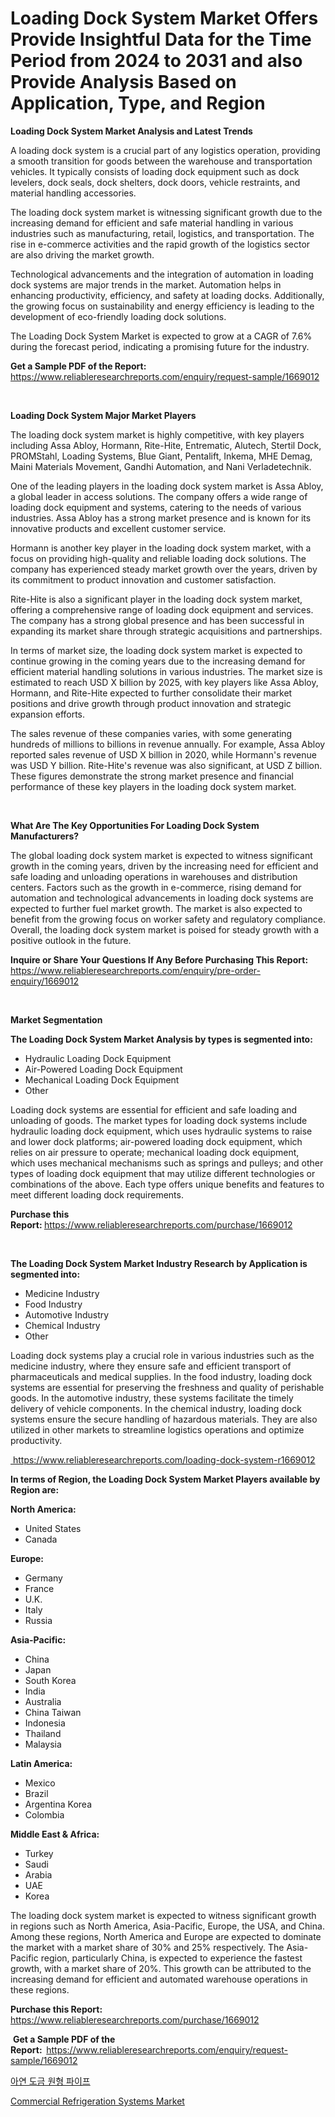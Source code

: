 <p><h1>Loading Dock System Market Offers Provide Insightful Data for the Time Period from 2024 to 2031 and also Provide Analysis Based on Application, Type, and Region</h1></p><p><strong>Loading Dock System Market Analysis and Latest Trends</strong></p>
<p><p>A loading dock system is a crucial part of any logistics operation, providing a smooth transition for goods between the warehouse and transportation vehicles. It typically consists of loading dock equipment such as dock levelers, dock seals, dock shelters, dock doors, vehicle restraints, and material handling accessories.</p><p>The loading dock system market is witnessing significant growth due to the increasing demand for efficient and safe material handling in various industries such as manufacturing, retail, logistics, and transportation. The rise in e-commerce activities and the rapid growth of the logistics sector are also driving the market growth.</p><p>Technological advancements and the integration of automation in loading dock systems are major trends in the market. Automation helps in enhancing productivity, efficiency, and safety at loading docks. Additionally, the growing focus on sustainability and energy efficiency is leading to the development of eco-friendly loading dock solutions.</p><p>The Loading Dock System Market is expected to grow at a CAGR of 7.6% during the forecast period, indicating a promising future for the industry.</p></p>
<p><strong>Get a Sample PDF of the Report:&nbsp;</strong> <a href="https://www.reliableresearchreports.com/enquiry/request-sample/1669012">https://www.reliableresearchreports.com/enquiry/request-sample/1669012</a></p>
<p>&nbsp;</p>
<p><strong>Loading Dock System Major Market Players</strong></p>
<p><p>The loading dock system market is highly competitive, with key players including Assa Abloy, Hormann, Rite-Hite, Entrematic, Alutech, Stertil Dock, PROMStahl, Loading Systems, Blue Giant, Pentalift, Inkema, MHE Demag, Maini Materials Movement, Gandhi Automation, and Nani Verladetechnik.</p><p>One of the leading players in the loading dock system market is Assa Abloy, a global leader in access solutions. The company offers a wide range of loading dock equipment and systems, catering to the needs of various industries. Assa Abloy has a strong market presence and is known for its innovative products and excellent customer service.</p><p>Hormann is another key player in the loading dock system market, with a focus on providing high-quality and reliable loading dock solutions. The company has experienced steady market growth over the years, driven by its commitment to product innovation and customer satisfaction.</p><p>Rite-Hite is also a significant player in the loading dock system market, offering a comprehensive range of loading dock equipment and services. The company has a strong global presence and has been successful in expanding its market share through strategic acquisitions and partnerships.</p><p>In terms of market size, the loading dock system market is expected to continue growing in the coming years due to the increasing demand for efficient material handling solutions in various industries. The market size is estimated to reach USD X billion by 2025, with key players like Assa Abloy, Hormann, and Rite-Hite expected to further consolidate their market positions and drive growth through product innovation and strategic expansion efforts.</p><p>The sales revenue of these companies varies, with some generating hundreds of millions to billions in revenue annually. For example, Assa Abloy reported sales revenue of USD X billion in 2020, while Hormann's revenue was USD Y billion. Rite-Hite's revenue was also significant, at USD Z billion. These figures demonstrate the strong market presence and financial performance of these key players in the loading dock system market.</p></p>
<p>&nbsp;</p>
<p><strong>What Are The Key Opportunities For Loading Dock System Manufacturers?</strong></p>
<p><p>The global loading dock system market is expected to witness significant growth in the coming years, driven by the increasing need for efficient and safe loading and unloading operations in warehouses and distribution centers. Factors such as the growth in e-commerce, rising demand for automation and technological advancements in loading dock systems are expected to further fuel market growth. The market is also expected to benefit from the growing focus on worker safety and regulatory compliance. Overall, the loading dock system market is poised for steady growth with a positive outlook in the future.</p></p>
<p><strong>Inquire or Share Your Questions If Any Before Purchasing This Report:</strong> <a href="https://www.reliableresearchreports.com/enquiry/pre-order-enquiry/1669012">https://www.reliableresearchreports.com/enquiry/pre-order-enquiry/1669012</a></p>
<p>&nbsp;</p>
<p><strong>Market Segmentation</strong></p>
<p><strong>The Loading Dock System Market Analysis by types is segmented into:</strong></p>
<p><ul><li>Hydraulic Loading Dock Equipment</li><li>Air-Powered Loading Dock Equipment</li><li>Mechanical Loading Dock Equipment</li><li>Other</li></ul></p>
<p><p>Loading dock systems are essential for efficient and safe loading and unloading of goods. The market types for loading dock systems include hydraulic loading dock equipment, which uses hydraulic systems to raise and lower dock platforms; air-powered loading dock equipment, which relies on air pressure to operate; mechanical loading dock equipment, which uses mechanical mechanisms such as springs and pulleys; and other types of loading dock equipment that may utilize different technologies or combinations of the above. Each type offers unique benefits and features to meet different loading dock requirements.</p></p>
<p><strong>Purchase this Report:&nbsp;</strong><a href="https://www.reliableresearchreports.com/purchase/1669012">https://www.reliableresearchreports.com/purchase/1669012</a></p>
<p>&nbsp;</p>
<p><strong>The Loading Dock System Market Industry Research by Application is segmented into:</strong></p>
<p><ul><li>Medicine Industry</li><li>Food Industry</li><li>Automotive Industry</li><li>Chemical Industry</li><li>Other</li></ul></p>
<p><p>Loading dock systems play a crucial role in various industries such as the medicine industry, where they ensure safe and efficient transport of pharmaceuticals and medical supplies. In the food industry, loading dock systems are essential for preserving the freshness and quality of perishable goods. In the automotive industry, these systems facilitate the timely delivery of vehicle components. In the chemical industry, loading dock systems ensure the secure handling of hazardous materials. They are also utilized in other markets to streamline logistics operations and optimize productivity.</p></p>
<p><a href="https://www.reliableresearchreports.com/loading-dock-system-r1669012">&nbsp;https://www.reliableresearchreports.com/loading-dock-system-r1669012</a></p>
<p><strong>In terms of Region, the Loading Dock System Market Players available by Region are:</strong></p>
<p>
    <p> <strong> North America: </strong>
        <ul>
            <li>United States</li>
            <li>Canada</li>
        </ul>
        </p> 
    <p> <strong> Europe: </strong>
        <ul>
            <li>Germany</li>
            <li>France</li>
            <li>U.K.</li>
            <li>Italy</li>
            <li>Russia</li>
        </ul>
        </p> 
    <p> <strong> Asia-Pacific: </strong>
        <ul>
            <li>China</li>
            <li>Japan</li>
            <li>South Korea</li>
            <li>India</li>
            <li>Australia</li>
            <li>China Taiwan</li>
            <li>Indonesia</li>
            <li>Thailand</li>
            <li>Malaysia</li>
        </ul>
        </p> 
    <p> <strong> Latin America: </strong>
        <ul>
            <li>Mexico</li>
            <li>Brazil</li>
            <li>Argentina Korea</li>
            <li>Colombia</li>
        </ul>
        </p> 
    <p> <strong> Middle East & Africa: </strong>
        <ul>
            <li>Turkey</li>
            <li>Saudi</li>
            <li>Arabia</li>
            <li>UAE</li>
            <li>Korea</li>
        </ul>
    </p>
    </p>
<p><p>The loading dock system market is expected to witness significant growth in regions such as North America, Asia-Pacific, Europe, the USA, and China. Among these regions, North America and Europe are expected to dominate the market with a market share of 30% and 25% respectively. The Asia-Pacific region, particularly China, is expected to experience the fastest growth, with a market share of 20%. This growth can be attributed to the increasing demand for efficient and automated warehouse operations in these regions.</p></p>
<p><strong>Purchase this Report: </strong><a href="https://www.reliableresearchreports.com/purchase/1669012">https://www.reliableresearchreports.com/purchase/1669012</a></p>
<p>&nbsp;<strong>Get a Sample PDF of the Report:&nbsp;&nbsp;</strong><a href="https://www.reliableresearchreports.com/enquiry/request-sample/1669012">https://www.reliableresearchreports.com/enquiry/request-sample/1669012</a></p>
<p><strong></strong></p>
<p><p><a href="https://github.com/idcefvhkdut6/Market-Research-Report-List-1/blob/main/673716326034.md">아연 도금 원형 파이프</a></p><p><a href="https://github.com/GroverBarry/Market-Research-Report-List-4/blob/main/commercial-refrigeration-systems-market.md">Commercial Refrigeration Systems Market</a></p></p>